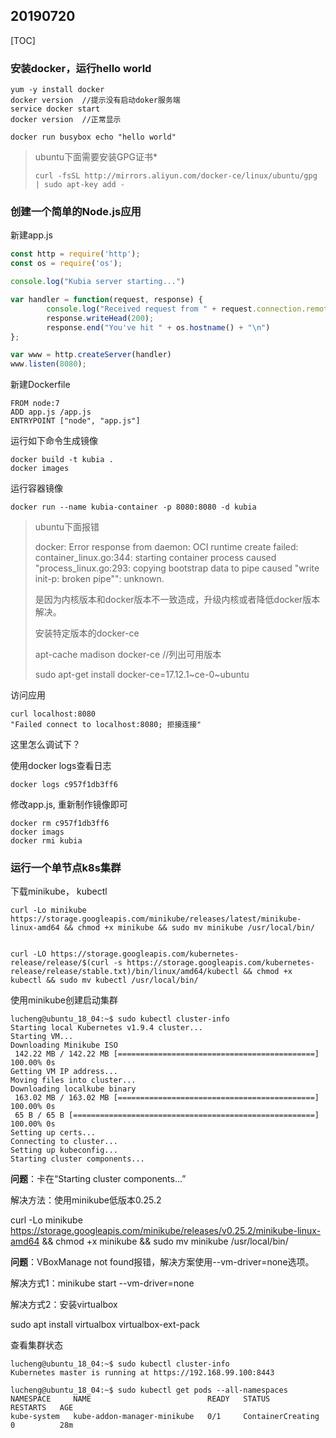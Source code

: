 ## 20190720

[TOC]

### 安装docker，运行hello world

```shell
yum -y install docker
docker version  //提示没有启动doker服务端
service docker start
docker version  //正常显示

docker run busybox echo "hello world"
```

>ubuntu下面需要安装GPG证书*
>
>```
>curl -fsSL http://mirrors.aliyun.com/docker-ce/linux/ubuntu/gpg | sudo apt-key add -
>```

### 创建一个简单的Node.js应用

新建app.js

```javascript
const http = require('http');
const os = require('os');

console.log("Kubia server starting...")

var handler = function(request, response) {
        console.log("Received request from " + request.connection.remoteAddress);
        response.writeHead(200);
        response.end("You've hit " + os.hostname() + "\n")
};

var www = http.createServer(handler)
www.listen(8080);
```

新建Dockerfile

```
FROM node:7
ADD app.js /app.js
ENTRYPOINT ["node", "app.js"]
```

运行如下命令生成镜像

```shell
docker build -t kubia .
docker images
```

运行容器镜像

```shell
docker run --name kubia-container -p 8080:8080 -d kubia
```

>
>
>ubuntu下面报错
>
>docker: Error response from daemon: OCI runtime create failed: container_linux.go:344: starting container process caused "process_linux.go:293: copying bootstrap data to pipe caused "write init-p: broken pipe"": unknown.
>
>是因为内核版本和docker版本不一致造成，升级内核或者降低docker版本解决。
>
>安装特定版本的docker-ce
>
>apt-cache madison docker-ce   //列出可用版本
>
>sudo apt-get install docker-ce=17.12.1~ce-0~ubuntu

访问应用

```shell
curl localhost:8080
"Failed connect to localhost:8080; 拒接连接"
```

这里怎么调试下？

使用docker logs查看日志

```
docker logs c957f1db3ff6
```

修改app.js, 重新制作镜像即可

```shell
docker rm c957f1db3ff6
docker imags
docker rmi kubia
```

### 运行一个单节点k8s集群

下载minikube， kubectl

```
curl -Lo minikube https://storage.googleapis.com/minikube/releases/latest/minikube-linux-amd64 && chmod +x minikube && sudo mv minikube /usr/local/bin/


curl -LO https://storage.googleapis.com/kubernetes-release/release/$(curl -s https://storage.googleapis.com/kubernetes-release/release/stable.txt)/bin/linux/amd64/kubectl && chmod +x kubectl && sudo mv kubectl /usr/local/bin/
```

使用minikube创建启动集群

```
lucheng@ubuntu_18_04:~$ sudo kubectl cluster-info
Starting local Kubernetes v1.9.4 cluster...
Starting VM...
Downloading Minikube ISO
 142.22 MB / 142.22 MB [============================================] 100.00% 0s
Getting VM IP address...
Moving files into cluster...
Downloading localkube binary
 163.02 MB / 163.02 MB [============================================] 100.00% 0s
 65 B / 65 B [======================================================] 100.00% 0s
Setting up certs...
Connecting to cluster...
Setting up kubeconfig...
Starting cluster components...
```

**问题**：卡在“Starting cluster components...”

解决方法：使用minikube低版本0.25.2

curl -Lo minikube https://storage.googleapis.com/minikube/releases/v0.25.2/minikube-linux-amd64 && chmod +x minikube && sudo mv minikube /usr/local/bin/

**问题**：VBoxManage not found报错，解决方案使用--vm-driver=none选项。

解决方式1：minikube start --vm-driver=none

解决方式2：安装virtualbox

sudo apt install virtualbox virtualbox-ext-pack



查看集群状态

```
lucheng@ubuntu_18_04:~$ sudo kubectl cluster-info
Kubernetes master is running at https://192.168.99.100:8443

lucheng@ubuntu_18_04:~$ sudo kubectl get pods --all-namespaces
NAMESPACE     NAME                          READY   STATUS              RESTARTS   AGE
kube-system   kube-addon-manager-minikube   0/1     ContainerCreating   0          28m
```







